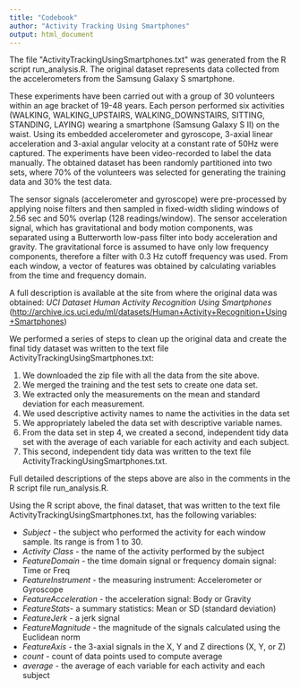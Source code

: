 ```yaml
---
title: "Codebook"
author: "Activity Tracking Using Smartphones"
output: html_document
---
```


The file "ActivityTrackingUsingSmartphones.txt" was generated from the R script run_analysis.R.
The original dataset represents data collected from the accelerometers from the Samsung Galaxy S smartphone. 

These experiments have been carried out with a group of 30 volunteers within an age bracket of 19-48 years. Each person performed six activities (WALKING, WALKING_UPSTAIRS, WALKING_DOWNSTAIRS, SITTING, STANDING, LAYING) wearing a smartphone (Samsung Galaxy S II) on the waist. Using its embedded accelerometer and gyroscope, 3-axial linear acceleration and 3-axial angular velocity at a constant rate of 50Hz were captured. The experiments have been video-recorded to label the data manually. The obtained dataset has been randomly partitioned into two sets, where 70% of the volunteers was selected for generating the training data and 30% the test data. 

The sensor signals (accelerometer and gyroscope) were pre-processed by applying noise filters and then sampled in fixed-width sliding windows of 2.56 sec and 50% overlap (128 readings/window). The sensor acceleration signal, which has gravitational and body motion components, was separated using a Butterworth low-pass filter into body acceleration and gravity. The gravitational force is assumed to have only low frequency components, therefore a filter with 0.3 Hz cutoff frequency was used. From each window, a vector of features was obtained by calculating variables from the time and frequency domain.

A full description is available at the site from where the original data was obtained:
_UCI Dataset Human Activity Recognition Using Smartphones_ (http://archive.ics.uci.edu/ml/datasets/Human+Activity+Recognition+Using+Smartphones)

We performed a series of steps to clean up the original data and create the final tidy dataset was written to the text file ActivityTrackingUsingSmartphones.txt:

1. We downloaded the zip file with all the data from the site above.
3. We merged the training and the test sets to create one data set.
4. We extracted only the measurements on the mean and standard deviation for each measurement.
5. We used descriptive activity names to name the activities in the data set
6. We appropriately labeled the data set with descriptive variable names.
7. From the data set in step 4, we created a second, independent tidy data set with the average of each
variable for each activity and each subject.
8. This second, independent tidy data was written to the text file ActivityTrackingUsingSmartphones.txt.

Full detailed descriptions of the steps above are also in the comments in the R script file run_analysis.R.

Using the R script above, the final dataset, that was written to the text file ActivityTrackingUsingSmartphones.txt, has the following variables:

* _Subject_ - the subject who performed the activity for each window sample. Its range is from 1 to 30.
* _Activity Class_ - the name of the activity performed by the subject
* _FeatureDomain_ - the time domain signal or frequency domain signal: Time or Freq
* _FeatureInstrument_ -	the measuring instrument: Accelerometer or Gyroscope
* _FeatureAcceleration_ - the acceleration signal: Body or Gravity
* _FeatureStats_- a summary statistics: Mean or SD (standard deviation)
* _FeatureJerk_ - a jerk signal
* _FeatureMagnitude_ -	the magnitude of the signals calculated using the Euclidean norm
* _FeatureAxis_	- the 3-axial signals in the X, Y and Z directions (X, Y, or Z)
* _count_ - count of data points used to compute average
* _average_	- the average of each variable for each activity and each subject



